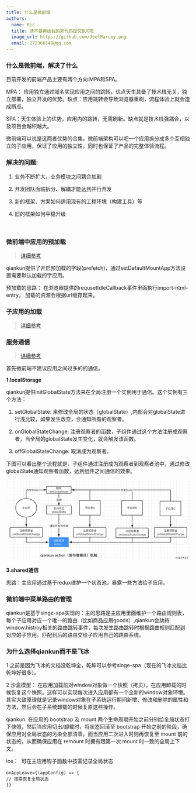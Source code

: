 ```yaml
---
title: 什么是微前端
authors:
  name: Ric
  title: 请不要再给我的新代码提交BUG啦
  image_url: https://github.com/JoelMarcey.png
  email: 272366149@qq.com
---
```


### 什么是微前端，解决了什么

目前开发的前端产品主要有两个方向:MPA和SPA。

MPA： 应用独立通过域名实现应用之间的跳转，优点天生具备了技术栈无关，独立部署，独立开发的优势。缺点：应用跳转会导致浏览器重刷，流程体验上就会造成断点。

SPA：天生体验上的优势，应用内的跳转，无需刷新。缺点就是技术栈强耦合，以及项目会越积越大。

微前端可以说是这两者优势的合集，微前端架构可以吧一个应用拆分成多个互相独立的子应用，保证了应用的独立性，同时也保证了产品的完整体验流程。

### 解决的问题:

1. 业务不断扩大，业务模块之间耦合加剧

2. 开发团队面临拆分、解耦才能达到并行开发

3. 新的框架、方案如何适用现有的工程环境（构建工具）等

4. 旧的框架如何平稳升级

 

### 微前端中应用的预加载 
> [详细参考](https://zhuanlan.zhihu.com/p/144287783?from_voters_page=true)

qiankun提供了开启预加载的字段(prefetch)，通过setDefaultMountApp方法设置需要默认加载的字应用。

预加载的思路： 在浏览器提供的requsetIdleCallback事件里面执行import-html-entry。 加载的资源会根据url缓存起来。

### 子应用的加载

> [详细参考](https://juejin.cn/post/6891888458919641096)

### 服务通信

> [详细参考](https://juejin.cn/post/6844904151231496200)

首先微前端不建议应用之间过多的的通信。

**1.localStorage**

qiankun提供initGlobalState方法来在全局注册一个实例用于通信。这个实例有三个方法：

1. setGlobalState: 来修改全局的状态（globalState）,内部会对globalState进行浅比较，如果发生改变，会通知所有的观察者。

2. onGlobalStateChange: 注册观察者的函数，子组件通过这个方法注册成观察者，当全局的globalState发生变化，就会触发该函数。

3. offGlobalStateChange: 取消成为观察者。

下图可以看出整个流程就是，子组件通过注册成为观察者到观察者池中，通过修改globalState通知观察者函数，达到组件之间通信的效果。 

![1.jpg](./assets/1.jpg)  

**3.shared通信**

思路：主应用通过基于redux维护一个状态池，暴露一些方法给子应用。

### 微前端中菜单路由的管理

qiankun是基于singe-spa实现的：主的思路是主应用里面维护一个路由规则表，每个子应用对应一个唯一的路由（比如商品应用goods）,qiankun会劫持window.histroy相关的路由跳转事件，每次发生路由跳转时根据路由规则匹配到对应的子应用。匹配到后的路由交给子应用自己的路由系统。

### 为什么选择qiankun而不是飞冰

1.之前是因为飞冰的文档没乾坤全，乾坤可以参考singe-spa（现在的飞冰文档比乾坤好很多）。

2.沙盒模型： 在应用加载前对window对象做一个快照（拷贝），在应用卸载的时候恢复这个快照。这样可以实现每次进入应用都有一个全新的window对象环境。其实大致原理就是记录window对象在子系统运行期间新增、修改和删除的属性和方法，然后会在子系统卸载的时候复原这些操作。

qiankun: 在应用的 bootstrap 及 mount 两个生命周期开始之前分别给全局状态打下快照，然后当应用切出/卸载时，将状态回滚至 bootstrap 开始之前的阶段，确保应用对全局状态的污染全部清零。而当应用二次进入时则再恢复至 mount 前的状态的，从而确保应用在 remount 时拥有跟第一次 mount 时一致的全局上下文。

ice：  可在主应用钩子函数中按需记录全局状态

```
onAppLeave={(appConfig) => {
// 按需恢复全局状态
}}
```

 



